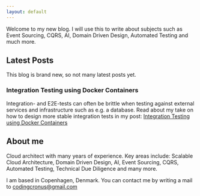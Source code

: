 ```yaml
---
layout: default
---
```


Welcome to my new blog. I will use this to write about subjects such as Event Sourcing, CQRS, AI, Domain Driven Design, Automated Testing and much more.

## Latest Posts

This blog is brand new, so not many latest posts yet.

### Integration Testing using Docker Containers

Integration- and E2E-tests can often be brittle when testing against external services and infrastructure such as e.g. a database.
Read about my take on how to design more stable integration tests in my post: [Integration Testing using Docker Containers](https://codingcronus.github.io/integration-tests-with-docker)

## About me

Cloud architect with many years of experience. Key areas include: Scalable Cloud Architecture, Domain Driven Design, AI, Event Sourcing, CQRS, Automated Testing, Technical Due Diligence and many more.

I am based in Copenhagen, Denmark. You can contact me by writing a mail to [codingcronus@gmail.com](mailto:codingcronus@gmail.com)
